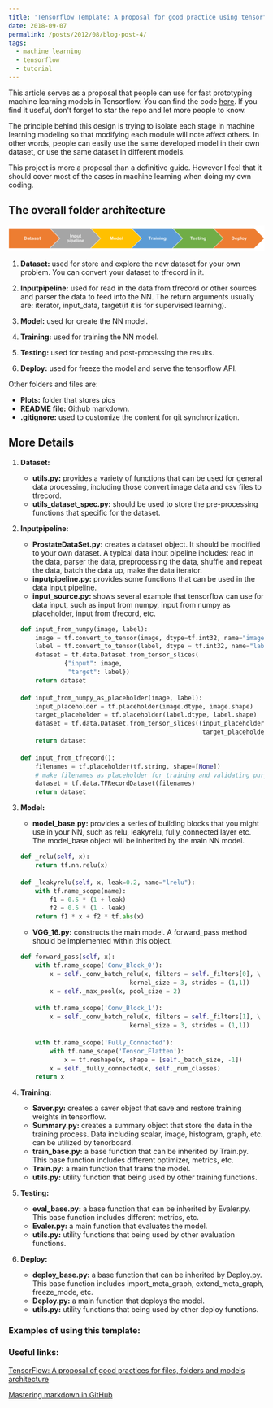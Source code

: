 ```yaml
---
title: 'Tensorflow Template: A proposal for good practice using tensorflow'
date: 2018-09-07
permalink: /posts/2012/08/blog-post-4/
tags:
  - machine learning
  - tensorflow
  - tutorial
---
```


This article serves as a proposal that people can
use for fast prototyping machine learning models in
Tensorflow. You can find the code [here](https://github.com/Wenyuan-Vincent-Li/Tensorflow_template).
If you find it useful, don't forget to star
the repo and let more people to know.

The principle behind this design is trying to isolate each
stage in machine learning modeling so that modifying
each module will note affect others. In other words, people
can easily use the same developed model in their own dataset,
or use the same dataset in different models.

This project is more a proposal than a definitive guide.
However I feel that it should cover most of the cases in 
machine learning when doing my own coding.

## The overall folder architecture
![WHole process for machine learning](/files/Overflow.png)

1. __Dataset:__ used for store and explore the new dataset for your own problem.
You can convert your dataset to tfrecord in it.

2. __Inputpipeline:__ used for read in the data from tfrecord or other sources and parser
the data to feed into the NN. The return arguments usually are: iterator, input_data,
target(if it is for supervised learning).

3. __Model:__ used for create the NN model.

4. __Training:__ used for training the NN model.

5. __Testing:__ used for testing and post-processing the results.

6. __Deploy:__ used for freeze the model and serve the tensorflow API.

Other folders and files are:
* __Plots:__ folder that stores pics
* __README file:__  Github markdown.
* __.gitignore:__ used to customize the content for git synchronization.

## More Details
1. __Dataset:__
    * __utils.py:__ provides a variety of functions that can be used for
    general data processing, including those convert image data and csv files
    to tfrecord.
    * __utils_dataset_spec.py:__ should be used to store the pre-processing functions
    that specific for the dataset.
2. __Inputpipeline:__
    * __ProstateDataSet.py:__ creates a dataset object. It should be modified to your
    own dataset. A typical data input pipeline includes: read in the data, parser the data,
     preprocessing the data, shuffle and repeat the data, batch the data up, 
     make the data iterator.
    * __inputpipeline.py:__ provides some functions that can be used in the 
    data input pipeline.
    * __input_source.py:__ shows several example that tensorflow can use for data
    input, such as input from numpy, input from numpy as placeholder, input from 
    tfrecord, etc.

    ```python
    def input_from_numpy(image, label):
        image = tf.convert_to_tensor(image, dtype=tf.int32, name="image")
        label = tf.convert_to_tensor(label, dtype = tf.int32, name="label")
        dataset = tf.data.Dataset.from_tensor_slices(
                {"input": image,
                 "target": label})
        return dataset
    
    def input_from_numpy_as_placeholder(image, label):
        input_placeholder = tf.placeholder(image.dtype, image.shape)
        target_placeholder = tf.placeholder(label.dtype, label.shape)
        dataset = tf.data.Dataset.from_tensor_slices((input_placeholder, \
                                                      target_placeholder))
        return dataset
    
    def input_from_tfrecord():
        filenames = tf.placeholder(tf.string, shape=[None])
        # make filenames as placeholder for training and validating purpose
        dataset = tf.data.TFRecordDataset(filenames)
        return dataset
    ```

3. __Model:__
    * __model_base.py:__ provides a series of building blocks that you might
    use in your NN, such as relu, leakyrelu, fully_connected layer etc. The
    model_base object will be inherited by the main NN model.
    
    ```python
    def _relu(self, x):
        return tf.nn.relu(x)
    
    def _leakyrelu(self, x, leak=0.2, name="lrelu"):
        with tf.name_scope(name):
            f1 = 0.5 * (1 + leak)
            f2 = 0.5 * (1 - leak)
        return f1 * x + f2 * tf.abs(x)
    ```
    * __VGG_16.py:__ constructs the main model. A forward_pass method should be
    implemented within this object.
    
    ```python
    def forward_pass(self, x):
        with tf.name_scope('Conv_Block_0'):
            x = self._conv_batch_relu(x, filters = self._filters[0], \
                                  kernel_size = 3, strides = (1,1))
            x = self._max_pool(x, pool_size = 2)
        
        with tf.name_scope('Conv_Block_1'):
            x = self._conv_batch_relu(x, filters = self._filters[1], \
                                  kernel_size = 3, strides = (1,1))
                
        with tf.name_scope('Fully_Connected'):
            with tf.name_scope('Tensor_Flatten'):
                x = tf.reshape(x, shape = [self._batch_size, -1])
            x = self._fully_connected(x, self._num_classes)
        return x
    ``` 
4. __Training:__
    * __Saver.py:__ creates a saver object that save and restore training weights
    in tensorflow.
    * __Summary.py:__ creates a summary object that store the data in the training
    process. Data including scalar, image, histogram, graph, etc. can be utilized
    by tenorboard.
    * __train_base.py:__ a base function that can be inherited by Train.py.
    This base function includes different optimizer, metrics, etc. 
    * __Train.py:__ a main function that trains the model. 
    * __utils.py:__ utility function that being used by other training functions.

5. __Testing:__
    * __eval_base.py:__ a base function that can be inherited by Evaler.py.
    This base function includes different metrics, etc.
    * __Evaler.py:__ a main function that evaluates the model.
    * __utils.py:__ utility functions that being used by other evaluation 
    functions.

6. __Deploy:__
    * __deploy_base.py:__ a base function that can be inherited by Deploy.py.
    This base function includes import_meta_graph, extend_meta_graph, freeze_mode,
    etc.
    * __Deploy.py:__ a main function that deploys the model.
    * __utils.py:__ utility functions that being used by other deploy 
    functions.

### Examples of using this template:


### Useful links:
[TensorFlow: A proposal of good practices for files, folders and models architecture](
https://blog.metaflow.fr/tensorflow-a-proposal-of-good-practices-for-files-folders-and-models-architecture-f23171501ae3
)

[Mastering markdown in GitHub](https://guides.github.com/features/mastering-markdown/)
